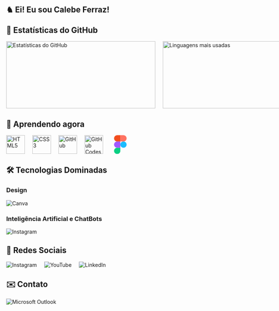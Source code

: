 ## ♞ Ei! Eu sou Calebe Ferraz! 

## 🚀 Estatísticas do GitHub

<div style="display: flex; gap: 20px; align-items: center;">
  <a href="https://github.com/calebeferrazz">
    <img height="180" width="400" src="https://github-readme-stats.vercel.app/api?username=calebeferraz&show_icons=true&theme=swift" alt="Estatísticas do GitHub" />
  </a>
  <a href="https://github.com/calebeferrazz">
    <img height="180" width="400" src="https://github-readme-stats.vercel.app/api/top-langs/?username=calebeferraz&layout=compact&langs_count=7&theme=swift" alt="Linguagens mais usadas" />
  </a>
</div>

## 🌱 Aprendendo agora

<div style="display: flex; flex-wrap: wrap; gap: 20px; align-items: center;">
  <img src="https://cdn.jsdelivr.net/gh/devicons/devicon@latest/icons/html5/html5-original.svg" alt="HTML5" height="50" />
  <img src="https://cdn.jsdelivr.net/gh/devicons/devicon@latest/icons/css3/css3-original.svg" alt="CSS3" height="50" />
  <img src="https://cdn.jsdelivr.net/gh/devicons/devicon@latest/icons/github/github-original.svg" alt="GitHub" height="50" />
  <img src="https://cdn.jsdelivr.net/gh/devicons/devicon@latest/icons/githubcodespaces/githubcodespaces-original.svg" alt="GitHub Codespaces" height="50" />
  <svg viewBox="0 0 128 128" height="50">
    <path fill="#0acf83" d="M45.5 129c11.9 0 21.5-9.6 21.5-21.5V86H45.5C33.6 86 24 95.6 24 107.5S33.6 129 45.5 129zm0 0"></path>
    <path fill="#a259ff" d="M24 64.5C24 52.6 33.6 43 45.5 43H67v43H45.5C33.6 86 24 76.4 24 64.5zm0 0"></path>
    <path fill="#f24e1e" d="M24 21.5C24 9.6 33.6 0 45.5 0H67v43H45.5C33.6 43 24 33.4 24 21.5zm0 0"></path>
    <path fill="#ff7262" d="M67 0h21.5C100.4 0 110 9.6 110 21.5S100.4 43 88.5 43H67zm0 0"></path>
    <path fill="#1abcfe" d="M110 64.5c0 11.9-9.6 21.5-21.5 21.5S67 76.4 67 64.5 76.6 43 88.5 43 110 52.6 110 64.5zm0 0"></path>
  </svg>
</div>

## 🛠 Tecnologias Dominadas

### Design

<div style="display: flex; gap: 20px; align-items: center;">
  <img src="https://img.shields.io/badge/Canva-%2300C4CC.svg?style=for-the-badge&logo=Canva&logoColor=white" alt="Canva" />
</div>

### Inteligência Artificial e ChatBots
<div style="display: flex; gap: 20px; align-items: center;">
  <img src="https://img.shields.io/badge/chatGPT-74aa9c?style=for-the-badge&logo=openai&logoColor=white" alt="Instagram" />
</div>

## 🔗 Redes Sociais
<div style="display: flex; gap: 20px; align-items: center;">
  <img src="https://img.shields.io/badge/Instagram-%23E4405F.svg?style=for-the-badge&logo=Instagram&logoColor=white" alt="Instagram" />
  <img src="https://img.shields.io/badge/YouTube-%23FF0000.svg?style=for-the-badge&logo=YouTube&logoColor=white" alt="YouTube" />
  <img src="https://img.shields.io/badge/linkedin-%230077B5.svg?style=for-the-badge&logo=linkedin&logoColor=white" alt="LinkedIn" />
</div>

## ✉️ Contato
<div style="display: flex; gap: 20px; align-items: center;">
  <img src="https://img.shields.io/badge/Microsoft_Outlook-0078D4?style=for-the-badge&logo=microsoft-outlook&logoColor=white" alt="Microsoft Outlook" />
</div>
